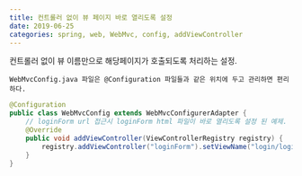 ```yaml
---
title: 컨트롤러 없이 뷰 페이지 바로 열리도록 설정
date: 2019-06-25
categories: spring, web, WebMvc, config, addViewController
---
```


컨트롤러 없이 뷰 이름만으로 해당페이지가 호출되도록 처리하는 설정.

`WebMvcConfig.java 파일은 @Configuration 파일들과 같은 위치에 두고 관리하면 편리하다.
`

```java
@Configuration
public class WebMvcConfig extends WebMvcConfigurerAdapter {
    // loginForm url 접근시 loginForm html 파일이 바로 열리도록 설정 된 예제.
    @Override
    public void addViewController(ViewControllerRegistry registry) {
        registry.addViewController("loginForm").setViewName("login/loginForm");
    }
}
```
